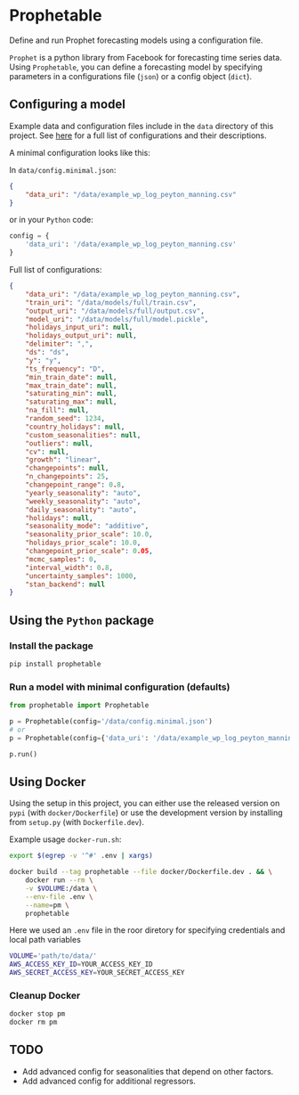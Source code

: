 # Prophetable

Define and run Prophet forecasting models using a configuration file.

`Prophet` is a python library from Facebook for forecasting time series data. Using `Prophetable`,
you can define a forecasting model by specifying parameters in a configurations file (`json`) or a
config object (`dict`).

## Configuring a model

Example data and configuration files include in the `data` directory of this project. See
[here](https://github.com/jucyai/prophetable/blob/master/doc/configurations.md) for a full list of
configurations and their descriptions.

A minimal configuration looks like this:

In `data/config.minimal.json`:

```json
{
    "data_uri": "/data/example_wp_log_peyton_manning.csv"
}
```

or in your `Python` code:

```python
config = {
    'data_uri': '/data/example_wp_log_peyton_manning.csv'
}
```

Full list of configurations:

```json
{
    "data_uri": "/data/example_wp_log_peyton_manning.csv",
    "train_uri": "/data/models/full/train.csv",
    "output_uri": "/data/models/full/output.csv",
    "model_uri": "/data/models/full/model.pickle",
    "holidays_input_uri": null,
    "holidays_output_uri": null,
    "delimiter": ",",
    "ds": "ds",
    "y": "y",
    "ts_frequency": "D",
    "min_train_date": null,
    "max_train_date": null,
    "saturating_min": null,
    "saturating_max": null,
    "na_fill": null,
    "random_seed": 1234,
    "country_holidays": null,
    "custom_seasonalities": null,
    "outliers": null,
    "cv": null,
    "growth": "linear",
    "changepoints": null,
    "n_changepoints": 25,
    "changepoint_range": 0.8,
    "yearly_seasonality": "auto",
    "weekly_seasonality": "auto",
    "daily_seasonality": "auto",
    "holidays": null,
    "seasonality_mode": "additive",
    "seasonality_prior_scale": 10.0,
    "holidays_prior_scale": 10.0,
    "changepoint_prior_scale": 0.05,
    "mcmc_samples": 0,
    "interval_width": 0.8,
    "uncertainty_samples": 1000,
    "stan_backend": null
}
```

## Using the `Python` package

### Install the package

```sh
pip install prophetable
```

### Run a model with minimal configuration (defaults)

```python
from prophetable import Prophetable

p = Prophetable(config='/data/config.minimal.json')
# or
p = Prophetable(config={'data_uri': '/data/example_wp_log_peyton_manning.csv'})

p.run()
```

## Using Docker

Using the setup in this project, you can either use the released version on `pypi` (with
`docker/Dockerfile`) or use the development version by installing from `setup.py` (with
`Dockerfile.dev`).

Example usage `docker-run.sh`:

```sh
export $(egrep -v '^#' .env | xargs)

docker build --tag prophetable --file docker/Dockerfile.dev . && \
    docker run --rm \
    -v $VOLUME:/data \
    --env-file .env \
    --name=pm \
    prophetable
```

Here we used an `.env` file in the roor diretory for specifying credentials and local path variables

```sh
VOLUME='path/to/data/'
AWS_ACCESS_KEY_ID=YOUR_ACCESS_KEY_ID
AWS_SECRET_ACCESS_KEY=YOUR_SECRET_ACCESS_KEY
```

### Cleanup Docker

```sh
docker stop pm
docker rm pm
```

## TODO

- Add advanced config for seasonalities that depend on other factors.
- Add advanced config for additional regressors.
